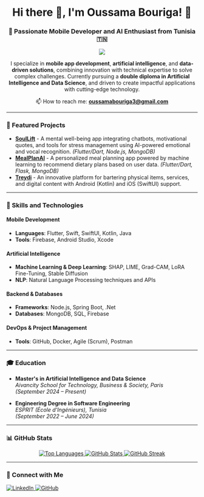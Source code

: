<div align="center">

# Hi there 👋, I'm Oussama Bouriga! 🌟

### 🚀 Passionate Mobile Developer and AI Enthusiast from Tunisia 🇹🇳

![](https://komarev.com/ghpvc/?username=oussamabouriga&color=0e75b6&style=flat-square)

I specialize in **mobile app development**, **artificial intelligence**, and **data-driven solutions**, combining innovation with technical expertise to solve complex challenges. Currently pursuing a **double diploma in Artificial Intelligence and Data Science**, and driven to create impactful applications with cutting-edge technology.

📫 How to reach me: **[oussamabouriga3@gmail.com](mailto:oussamabouriga3@gmail.com)**

</div>

---

### 🌟 Featured Projects

- **[SoulLift](#)** - A mental well-being app integrating chatbots, motivational quotes, and tools for stress management using AI-powered emotional and vocal recognition. *(Flutter/Dart, Node.js, MongoDB)*
- **[MealPlanAI](#)** - A personalized meal planning app powered by machine learning to recommend dietary plans based on user data. *(Flutter/Dart, Flask, MongoDB)*
- **[Treydi](#)** - An innovative platform for bartering physical items, services, and digital content with Android (Kotlin) and iOS (SwiftUI) support.

---

### 💼 Skills and Technologies

#### Mobile Development
- **Languages**: Flutter, Swift, SwiftUI, Kotlin, Java
- **Tools**: Firebase, Android Studio, Xcode

#### Artificial Intelligence
- **Machine Learning & Deep Learning**: SHAP, LIME, Grad-CAM, LoRA Fine-Tuning, Stable Diffusion
- **NLP**: Natural Language Processing techniques and APIs

#### Backend & Databases
- **Frameworks**: Node.js, Spring Boot, .Net
- **Databases**: MongoDB, SQL, Firebase

#### DevOps & Project Management
- **Tools**: GitHub, Docker, Agile (Scrum), Postman

---

### 🎓 Education

- **Master's in Artificial Intelligence and Data Science**  
  *Aivancity School for Technology, Business & Society, Paris*  
  *(September 2024 – Present)*

- **Engineering Degree in Software Engineering**  
  *ESPRIT (École d'Ingénieurs), Tunisia*  
  *(September 2022 – June 2024)*

---

### 📊 GitHub Stats

<div align="center">

<!-- Top Languages -->
<a href="https://github.com/oussamabouriga">
  <img src="https://github-readme-stats.vercel.app/api/top-langs/?username=oussamabouriga&langs_count=8&layout=compact&theme=radical&hide_border=true&bg_color=0D1117&title_color=FE428E&icon_color=F8D866" alt="Top Languages">
</a>

<!-- General Stats -->
<a href="https://github.com/oussamabouriga">
  <img src="https://github-readme-stats.vercel.app/api?username=oussamabouriga&show_icons=true&include_all_commits=true&count_private=true&theme=radical&hide_border=true&bg_color=0D1117&title_color=FE428E&icon_color=F8D866" alt="GitHub Stats">
</a>

<!-- Streak Stats -->
<a href="https://github.com/oussamabouriga">
  <img src="https://github-readme-streak-stats.herokuapp.com/?user=oussamabouriga&theme=radical&hide_border=true&background=0D1117&stroke=FE428E&ring=FE428E&fire=FE428E&currStreakLabel=FE428E" alt="GitHub Streak">
</a>

</div>


---

### 🤝 Connect with Me

<p align="left">
  <a href="https://linkedin.com/in/oussama-bouriga" target="_blank">
    <img src="https://img.shields.io/badge/-LinkedIn-%230077B5.svg?style=for-the-badge&logo=linkedin&logoColor=white" alt="LinkedIn">
  </a>
  <a href="https://github.com/oussamabouriga" target="_blank">
    <img src="https://img.shields.io/badge/-GitHub-%23181717.svg?style=for-the-badge&logo=github&logoColor=white" alt="GitHub">
  </a>
</p>
